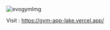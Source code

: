 ![evogymImg](https://github.com/Ackarmen/gym-app/assets/136793418/5681018a-8791-454a-a63b-37b22ffc69a2)

Visit : https://gym-app-lake.vercel.app/
